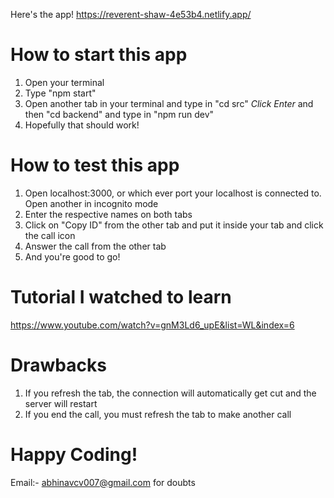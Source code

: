 Here's the app! https://reverent-shaw-4e53b4.netlify.app/
# How to start this app

1. Open your terminal
2. Type "npm start"
3. Open another tab in your terminal and type in "cd src" *Click Enter* and then "cd backend" and type in "npm run dev"
4. Hopefully that should work!


# How to test this app

1. Open localhost:3000, or which ever port your localhost is connected to. Open another in incognito mode
2. Enter the respective names on both tabs
3. Click on "Copy ID" from the other tab and put it inside your tab and click the call icon
4. Answer the call from the other tab
5. And you're good to go!

# Tutorial I watched to learn

https://www.youtube.com/watch?v=gnM3Ld6_upE&list=WL&index=6

# Drawbacks

1. If you refresh the tab, the connection will automatically get cut and the server will restart
2. If you end the call, you must refresh the tab to make another call

# Happy Coding!

Email:- abhinavcv007@gmail.com for doubts

